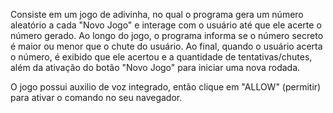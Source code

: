 Consiste em um jogo de adivinha, no qual o programa gera um número aleatório a cada "Novo Jogo" e interage com o usuário até que ele acerte o número gerado.
Ao longo do jogo, o programa informa se o número secreto é maior ou menor que o chute do usuário. 
Ao final, quando o usuário acerta o número, é exibido que ele acertou e a quantidade de tentativas/chutes, além da ativação do botão "Novo Jogo" para iniciar uma nova rodada.

O jogo possui auxilio de voz integrado, então clique em "ALLOW" (permitir) para ativar o comando no seu navegador.
